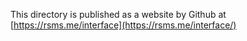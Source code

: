 This directory is published as a website by Github at [https://rsms.me/interface](https://rsms.me/interface/)

